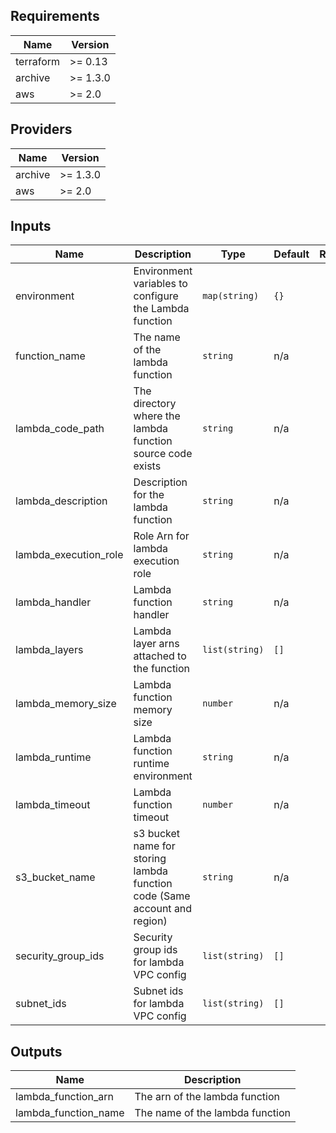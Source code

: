 ## Requirements

| Name | Version |
|------|---------|
| terraform | >= 0.13 |
| archive | >= 1.3.0 |
| aws | >= 2.0 |

## Providers

| Name | Version |
|------|---------|
| archive | >= 1.3.0 |
| aws | >= 2.0 |

## Inputs

| Name | Description | Type | Default | Required |
|------|-------------|------|---------|:--------:|
| environment | Environment variables to configure the Lambda function | `map(string)` | `{}` | no |
| function\_name | The name of the lambda function | `string` | n/a | yes |
| lambda\_code\_path | The directory where the lambda function source code exists | `string` | n/a | yes |
| lambda\_description | Description for the lambda function | `string` | n/a | yes |
| lambda\_execution\_role | Role Arn for lambda execution role | `string` | n/a | yes |
| lambda\_handler | Lambda function handler | `string` | n/a | yes |
| lambda\_layers | Lambda layer arns attached to the function | `list(string)` | `[]` | no |
| lambda\_memory\_size | Lambda function memory size | `number` | n/a | yes |
| lambda\_runtime | Lambda function runtime environment | `string` | n/a | yes |
| lambda\_timeout | Lambda function timeout | `number` | n/a | yes |
| s3\_bucket\_name | s3 bucket name for storing lambda function code (Same account and region) | `string` | n/a | yes |
| security\_group\_ids | Security group ids for lambda VPC config | `list(string)` | `[]` | no |
| subnet\_ids | Subnet ids for lambda VPC config | `list(string)` | `[]` | no |

## Outputs

| Name | Description |
|------|-------------|
| lambda\_function\_arn | The arn of the lambda function |
| lambda\_function\_name | The name of the lambda function |

